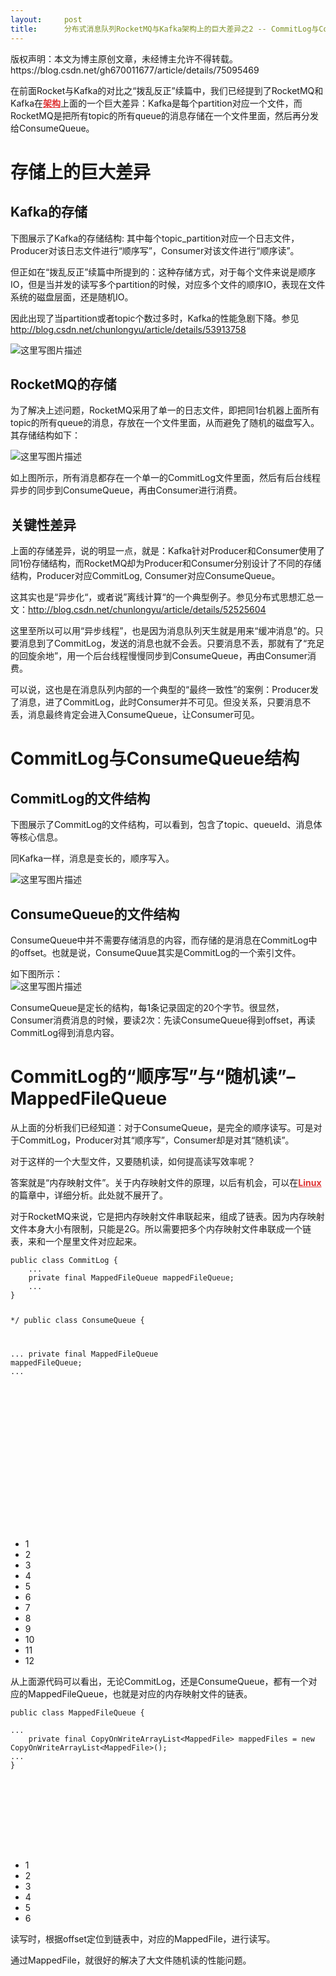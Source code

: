```yaml
---
layout:     post
title:      分布式消息队列RocketMQ与Kafka架构上的巨大差异之2 -- CommitLog与ConsumeQueue
---
```

<div id="article_content" class="article_content clearfix csdn-tracking-statistics" data-pid="blog" data-mod="popu_307" data-dsm="post">
								<div class="article-copyright">
					版权声明：本文为博主原创文章，未经博主允许不得转载。					https://blog.csdn.net/gh670011677/article/details/75095469				</div>
								            <link rel="stylesheet" href="https://csdnimg.cn/release/phoenix/template/css/ck_htmledit_views-f76675cdea.css">
						<div class="htmledit_views" id="content_views">
                
<div id="article_content" class="article_content tracking-ad">
<div class="markdown_views">
<p>在前面Rocket与Kafka的对比之“拨乱反正”续篇中，我们已经提到了RocketMQ和Kafka在<a href="http://lib.csdn.net/base/architecture" rel="nofollow" class="replace_word" title="大型网站架构知识库" style="color:#df3434;font-weight:bold;">架构</a>上面的一个巨大差异：Kafka是每个partition对应一个文件，而RocketMQ是把所有topic的所有queue的消息存储在一个文件里面，然后再分发给ConsumeQueue。</p>
<h1 id="存储上的巨大差异"><a name="t0"></a>存储上的巨大差异</h1>
<h2 id="kafka的存储"><a name="t1"></a>Kafka的存储</h2>
<p>下图展示了Kafka的存储结构: 其中每个topic_partition对应一个日志文件，Producer对该日志文件进行“顺序写”，Consumer对该文件进行“顺序读”。</p>
<p>但正如在“拨乱反正”续篇中所提到的：这种存储方式，对于每个文件来说是顺序IO，但是当并发的读写多个partition的时候，对应多个文件的顺序IO，表现在文件系统的磁盘层面，还是随机IO。</p>
<p>因此出现了当partition或者topic个数过多时，Kafka的性能急剧下降。参见<a href="http://blog.csdn.net/chunlongyu/article/details/53913758" rel="nofollow">http://blog.csdn.net/chunlongyu/article/details/53913758</a></p>
<p><img src="https://img-blog.csdn.net/20170116182444039?watermark/2/text/aHR0cDovL2Jsb2cuY3Nkbi5uZXQvY2h1bmxvbmd5dQ==/font/5a6L5L2T/fontsize/400/fill/I0JBQkFCMA==/dissolve/70/gravity/SouthEast" alt="这里写图片描述" title=""></p>
<h2 id="rocketmq的存储"><a name="t2"></a>RocketMQ的存储</h2>
<p>为了解决上述问题，RocketMQ采用了单一的日志文件，即把同1台机器上面所有topic的所有queue的消息，存放在一个文件里面，从而避免了随机的磁盘写入。其存储结构如下：</p>
<p><img src="https://img-blog.csdn.net/20170116183137451?watermark/2/text/aHR0cDovL2Jsb2cuY3Nkbi5uZXQvY2h1bmxvbmd5dQ==/font/5a6L5L2T/fontsize/400/fill/I0JBQkFCMA==/dissolve/70/gravity/SouthEast" alt="这里写图片描述" title=""></p>
<p>如上图所示，所有消息都存在一个单一的CommitLog文件里面，然后有后台线程异步的同步到ConsumeQueue，再由Consumer进行消费。</p>
<h2 id="关键性差异"><a name="t3"></a>关键性差异</h2>
<p>上面的存储差异，说的明显一点，就是：Kafka针对Producer和Consumer使用了同1份存储结构，而RocketMQ却为Producer和Consumer分别设计了不同的存储结构，Producer对应CommitLog, Consumer对应ConsumeQueue。</p>
<p>这其实也是“异步化“，或者说”离线计算“的一个典型例子。参见分布式思想汇总一文：<a href="http://blog.csdn.net/chunlongyu/article/details/52525604" rel="nofollow">http://blog.csdn.net/chunlongyu/article/details/52525604</a></p>
<p>这里至所以可以用“异步线程”，也是因为消息队列天生就是用来“缓冲消息”的。只要消息到了CommitLog，发送的消息也就不会丢。只要消息不丢，那就有了“充足的回旋余地”，用一个后台线程慢慢同步到ConsumeQueue，再由Consumer消费。</p>
<p>可以说，这也是在消息队列内部的一个典型的“最终一致性”的案例：Producer发了消息，进了CommitLog，此时Consumer并不可见。但没关系，只要消息不丢，消息最终肯定会进入ConsumeQueue，让Consumer可见。</p>
<h1 id="commitlog与consumequeue结构"><a name="t4"></a>CommitLog与ConsumeQueue结构</h1>
<h2 id="commitlog的文件结构"><a name="t5"></a>CommitLog的文件结构</h2>
<p>下图展示了CommitLog的文件结构，可以看到，包含了topic、queueId、消息体等核心信息。</p>
<p>同Kafka一样，消息是变长的，顺序写入。</p>
<p><img src="https://img-blog.csdn.net/20170116184525064?watermark/2/text/aHR0cDovL2Jsb2cuY3Nkbi5uZXQvY2h1bmxvbmd5dQ==/font/5a6L5L2T/fontsize/400/fill/I0JBQkFCMA==/dissolve/70/gravity/SouthEast" alt="这里写图片描述" title=""></p>
<h2 id="consumequeue的文件结构"><a name="t6"></a>ConsumeQueue的文件结构</h2>
<p>ConsumeQueue中并不需要存储消息的内容，而存储的是消息在CommitLog中的offset。也就是说，ConsumeQuue其实是CommitLog的一个索引文件。</p>
<p>如下图所示： <br><img src="https://img-blog.csdn.net/20170116184917273?watermark/2/text/aHR0cDovL2Jsb2cuY3Nkbi5uZXQvY2h1bmxvbmd5dQ==/font/5a6L5L2T/fontsize/400/fill/I0JBQkFCMA==/dissolve/70/gravity/SouthEast" alt="这里写图片描述" title=""></p>
<p>ConsumeQueue是定长的结构，每1条记录固定的20个字节。很显然，Consumer消费消息的时候，要读2次：先读ConsumeQueue得到offset，再读CommitLog得到消息内容。</p>
<h1 id="commitlog的顺序写与随机读-mappedfilequeue"><a name="t7"></a>CommitLog的“顺序写”与“随机读”– MappedFileQueue</h1>
<p>从上面的分析我们已经知道：对于ConsumeQueue，是完全的顺序读写。可是对于CommitLog，Producer对其“顺序写”，Consumer却是对其“随机读”。</p>
<p>对于这样的一个大型文件，又要随机读，如何提高读写效率呢？</p>
<p>答案就是“内存映射文件”。关于内存映射文件的原理，以后有机会，可以在<a href="http://lib.csdn.net/base/linux" rel="nofollow" class="replace_word" title="Linux知识库" style="color:#df3434;font-weight:bold;">Linux</a>的篇章中，详细分析。此处就不展开了。</p>
<p>对于RocketMQ来说，它是把内存映射文件串联起来，组成了链表。因为内存映射文件本身大小有限制，只能是2G。所以需要把多个内存映射文件串联成一个链表，来和一个屋里文件对应起来。</p>
<pre class="prettyprint"><code class="hljs r has-numbering">public class CommitLog {
    <span class="hljs-keyword">...</span>
    private final MappedFileQueue mappedFileQueue;
    <span class="hljs-keyword">...</span>
}

 */
public class ConsumeQueue {

  <span class="hljs-keyword">...</span>
    private final MappedFileQueue mappedFileQueue;
  <span class="hljs-keyword">...</span></code></pre><ul class="pre-numbering" style="opacity:0;"><li>1</li><li>2</li><li>3</li><li>4</li><li>5</li><li>6</li><li>7</li><li>8</li><li>9</li><li>10</li><li>11</li><li>12</li></ul><div class="save_code tracking-ad"><a><img src="http://static.blog.csdn.net/images/save_snippets.png" alt=""></a></div><ul class="pre-numbering"><li>1</li><li>2</li><li>3</li><li>4</li><li>5</li><li>6</li><li>7</li><li>8</li><li>9</li><li>10</li><li>11</li><li>12</li></ul><p>从上面源代码可以看出，无论CommitLog，还是ConsumeQueue，都有一个对应的MappedFileQueue，也就是对应的内存映射文件的链表。</p>
<pre class="prettyprint"><code class="hljs r has-numbering">public class MappedFileQueue {

<span class="hljs-keyword">...</span>
    private final CopyOnWriteArrayList&lt;MappedFile&gt; mappedFiles = new CopyOnWriteArrayList&lt;MappedFile&gt;();
<span class="hljs-keyword">...</span>
}</code></pre><ul class="pre-numbering" style="opacity:0;"><li>1</li><li>2</li><li>3</li><li>4</li><li>5</li><li>6</li></ul><div class="save_code tracking-ad"><a><img src="http://static.blog.csdn.net/images/save_snippets.png" alt=""></a></div><ul class="pre-numbering"><li>1</li><li>2</li><li>3</li><li>4</li><li>5</li><li>6</li></ul><p>读写时，根据offset定位到链表中，对应的MappedFile，进行读写。</p>
<p>通过MappedFile，就很好的解决了大文件随机读的性能问题。</p>
</div>
</div>
            </div>
                </div>
